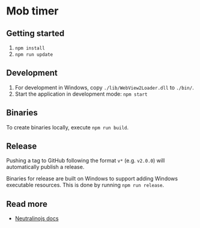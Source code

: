 # Mob timer

## Getting started

1. `npm install`
1. `npm run update`

## Development

1. For development in Windows, copy `./lib/WebView2Loader.dll` to `./bin/`.
1. Start the application in development mode: `npm start`

## Binaries

To create binaries locally, execute `npm run build`.

## Release

Pushing a tag to GitHub following the format `v*` (e.g. `v2.0.0`) will automatically publish a release.

Binaries for release are built on Windows to support adding Windows executable resources. This is done by running `npm run release`.

## Read more

-   [Neutralinojs docs](https://neutralino.js.org/docs/)
